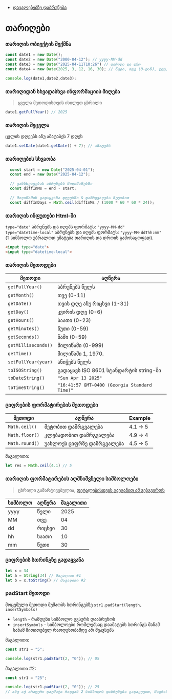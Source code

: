 - [დავალებებზე დაბრუნება](README.md)


# თარიღები

### თარიღის ობიექტის შექმნა

```js
const date1 = new Date();
const date2 = new Date("2000-04-12"); // yyyy-MM-dd
const date3 = new Date("2025-04-11T10:26") // თარიღი და დრო
const date4 = new Date(2025, 3, 12, 16, 30); // წელი, თვე (0-დან), დღე, საათი, წუთი

console.log(date1,date2,date3); 
```

### თარიღიდან სხვადასხვა ინფორმაციის მიღება

> ყველა მეთოდისთვის იხილეთ ცხრილი

```js 
date1.getFullYear() // 2025
```

### თარიღის შეცვლა

ცვლის დღეებს ანუ ამატაბეს 7 დღეს
```js
date1.setDate(date1.getDate() + 7); // ამატებს 
```

### თარიღების სხვაობა

```js
  const start = new Date("2025-04-01");
  const end = new Date("2025-04-12");

  // განსხვავებას აბრუნებს მილიწამებში
  const diffInMs = end - start;

  // მილიწამის გადაყვანა დღეებში & დამრგვალება მეტობით
  const diffInDays = Math.ceil(diffInMs / (1000 * 60 * 60 * 24));
```

### თარიღის ინფუთები Html-ში
`type="date"` აბრუნებს და იღებს ფორმატს: `"yyyy-MM-dd"` <br>
`type="datetime-local"` აბრუნებს და იღებს ფორმატს: `"yyyy-MM-ddThh:mm"` (`T` სიმბოლო უბრალოდ ემატება თარიღის და დროის გამოსაყოფად).
```html
<input type="date"> 
<input type="datetime-local">
```

### თარიღის მეთოდები


| მეთოდი                  | აღწერა                   |
|-------------------------|---------------------------|
| `getFullYear()`         | აბრუნებს წელს            |
| `getMonth()`            | თვე (0-11)               |
| `getDate()`             | თვის დღე ანუ რიცხვი (1-31)         |
| `getDay()`              | კვირის დღე (0-6)        |
| `getHours()`            | საათი (0-23)             |
| `getMinutes()`          | წუთი (0-59)             |
| `getSeconds()`          | წამი (0-59)              |
| `getMilliseconds()`     | მილიწამი (0-999)        |
| `getTime()`             | მილიწამი  1, 1970.      |
| `setFullYear(year)`     | ანიჭებს წელს             |
| `toISOString()`         | გადაყავს ISO 8601 სტანდარტის string-ში          |
| `toDateString()`        |  `"Sun Apr 13 2025"`                            |
| `toTimeString()`        | `"16:41:57 GMT+0400 (Georgia Standard Time)"`   |

### ციფრების ფორმატირების მეთოდები

| მეთოდი       | აღწერა                          | Example   |
|---------------|---------------------------------|-----------|
| `Math.ceil()` | მეტობით დამრგვალება            | 4.1 → 5   |
| `Math.floor()`| კლებადობით დამრგვალება        | 4.9 → 4   |
| `Math.round()`| უახლოეს ციფრზე დამრგვალება    | 4.5 → 5   |

მაგალითი: 
```js
let res = Math.ceil(4.1) // 5
```

### თარიღის ფორმატირების აღმნიშვნელი სიმბოლოები

> ცხრილი გამარტივებულია, [დეტალებისთვის გაეცანით ამ ვებგვერდს](https://cldr.unicode.org/translation/date-time/date-time-symbols)

| სიმბოლო | აღწერა           | მაგალითი |
|----------|------------------|-----------|
| yyyy     | წელი            | 2025       |
| MM       | თვე             |  04       |
| dd       |  რიცხვი         | 30       |
| hh       | საათი           | 10       |
| mm       | წუთი           | 30       |

### ციფრების სთრინგზე გადაყვანა

```js
let x = 34
let a = String(34) // მაგალითი #1
let b = x.toString() // მაგალითი #2

```

### padStart მეთოდი

მოცემული მეთოდი მუშაობს სთრინგებზე
`str1.padStart(length, insertSymbols)`

- `length` - რამდენი სიმბოლო გვსურს დააბრუნოს
- `insertSymbols` - სიმბოლოები რომლებსაც დაამატებს სთრინგს მანამ სანამ მითითებულ რაოდენობამდე არ შეავსებს

მაგალითი:
```js
const str1 = "5";

console.log(str1.padStart(2, "0")); // 05

```

მაგალითი #2:
```js
const str1 = "25";

console.log(str1.padStart(2, "0")); // 25 
// ანუ აქ არაფერი დაუმატა რადგან 2 სიმბოლოს დაბრუნება გადავეცით, მაგრამ უკვე იყო სთრინგი 2 სიმბოლოსგან შემდგარი

```





